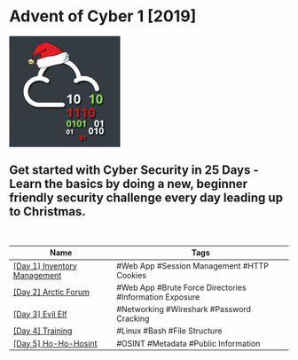 # Advent of Cyber 1 [2019]
<img src='Advent1.png' width='200' align='center'>

## Get started with Cyber Security in 25 Days - Learn the basics by doing a new, beginner friendly security challenge every day leading up to Christmas.

<br>

| Name | Tags |
| --- | --- |
| [[Day 1] Inventory Management](https://github.com/nnewman10/TryHackMe/tree/main/advent_of_cyber_1_2019/day_1_inventory_management) | #Web App #Session Management #HTTP Cookies |
| [[Day 2] Arctic Forum](https://github.com/nnewman10/TryHackMe/tree/main/advent_of_cyber_1_2019/day_2_arctic_forum)| #Web App #Brute Force Directories #Information Exposure |
| [[Day 3] Evil Elf](https://github.com/nnewman10/TryHackMe/tree/main/advent_of_cyber_1_2019/day_3_evil_elf)| #Networking #Wireshark #Password Cracking |
| [[Day 4] Training](https://github.com/nnewman10/TryHackMe/tree/main/advent_of_cyber_1_2019/day_4_training)| #Linux #Bash #File Structure |
| [[Day 5] Ho-Ho-Hosint](https://github.com/nnewman10/TryHackMe/tree/main/advent_of_cyber_1_2019/day_5_Ho-Ho-Hosint)| #OSINT #Metadata #Public Information |
